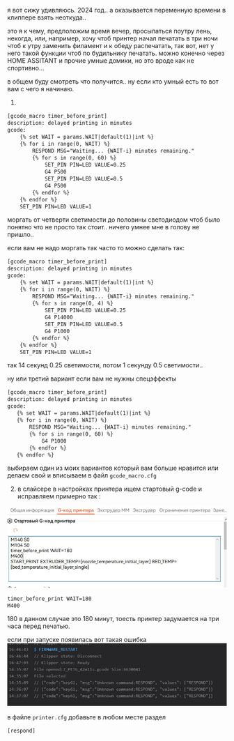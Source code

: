 
я вот сижу удивляюсь. 2024 год.. а оказывается переменную времени в клиппере взять неоткуда..


это я к чему, предположим время вечер, просыпаться поутру лень, некогда, или, например, хочу чтоб принтер начал печатать в три ночи чтоб к утру  заменить филамент и к обеду распечатать, так вот, нет у него такой функции чтоб по будильнику печатать. можно конечно через HOME ASSITANT и прочие умные домики, но это вроде как не спортивно...

в общем буду смотреть что получится.. ну если кто умный есть то вот вам с чего я начинаю.

1. 

```
[gcode_macro timer_before_print]
description: delayed printing in minutes
gcode:
    {% set WAIT = params.WAIT|default(1)|int %}
    {% for i in range(0, WAIT) %}
        RESPOND MSG="Waiting... {WAIT-i} minutes remaining."
        {% for s in range(0, 60) %}
            SET_PIN PIN=LED VALUE=0.25
            G4 P500
            SET_PIN PIN=LED VALUE=0.5
            G4 P500
        {% endfor %}
    {% endfor %}
    SET_PIN PIN=LED VALUE=1
```

моргать от четверти светимости до половины светодиодом чтоб было понятно что не просто так стоит..  ничего умнее мне в голову не пришло..

если вам не надо моргать так часто то можно сделать так:

```
[gcode_macro timer_before_print]
description: delayed printing in minutes
gcode:
    {% set WAIT = params.WAIT|default(1)|int %}
    {% for i in range(0, WAIT) %}
        RESPOND MSG="Waiting... {WAIT-i} minutes remaining."
        {% for s in range(0, 4) %}
            SET_PIN PIN=LED VALUE=0.25
            G4 P14000
            SET_PIN PIN=LED VALUE=0.5
            G4 P1000
        {% endfor %}
    {% endfor %}
    SET_PIN PIN=LED VALUE=1
```

 так 14 секунд 0.25 светимости, потом 1 секунду 0.5 светимости..

 ну или третий вариант если вам не нужны спецэффекты 

 ```
 [gcode_macro timer_before_print]
description: delayed printing in minutes
gcode:
    {% set WAIT = params.WAIT|default(1)|int %}
    {% for i in range(0, WAIT) %}
        RESPOND MSG="Waiting... {WAIT-i} minutes remaining."
        {% for s in range(0, 60) %}
            G4 P1000
        {% endfor %}
    {% endfor %}
```

выбираем один из моих  вариантов  который вам больше нравится или делаем свой и  вписываем в файл `gcode_macro.cfg`

2. в слайсере в настройках принтера ищем стартовый g-code и исправляем примерно так :

![](sliser.jpg)

```
timer_before_print WAIT=180
M400 
```
180 в данном случае это 180 минут, тоесть принтер задумается на три часа перед печатью. 



если при запуске появилась вот такая ошибка
![](warn.jpg)

в файле `printer.cfg` добавьте в любом месте раздел 
```
[respond]
```